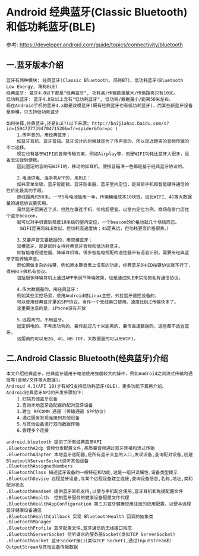 # Android 经典蓝牙(Classic Bluetooth)和低功耗蓝牙(BLE)

参考: https://developer.android.com/guide/topics/connectivity/bluetooth

## 一.蓝牙版本介绍
	蓝牙有两种模块: 经典蓝牙(Classic Bluetooth, 简称BT)、低功耗蓝牙(Bluetooth Low Energy, 简称BLE)
	经典蓝牙: 蓝牙4.0以下都是"经典蓝牙", 功耗高/传输数据量大/传输距离只有10米。
	低功耗蓝牙: 蓝牙4.0及以上含有"低功耗蓝牙", 低功耗/数据量小/距离50米左右。	
	现在Android手机的蓝牙4.x都是双模蓝牙(既有经典蓝牙也有低功耗蓝牙)，而某些新蓝牙设备是单模，只支持低功耗蓝牙
	
	如何抉择,经典蓝牙,还是BLE?(以下来源: http://baijiahao.baidu.com/s?id=1594727739470471520&wfr=spider&for=pc )
		1.传声音的，用经典蓝牙：
		如蓝牙耳机、蓝牙音箱。蓝牙设计的时候就是为了传声音的，所以是近距离的音频传输的不二选择。
		现在也有基于WIFI的音频传输方案，例如Airplay等，但是WIFI功耗比蓝牙大很多，设备无法做到便携。
		因此固定的音响有WIFI的，移动的如耳机、便携音箱清一色都是基于经典蓝牙协议的。
		
		2.电池供电、连手机APP的，用BLE：
		如共享单车锁、蓝牙智能锁、蓝牙防丢器、蓝牙室内定位，是目前手机和智能硬件通信的性价比最高的手段。
		直线距离约50米，一节5号电池能用一年，传输模组成本10块钱，远比WIFI、4G等大数据量的通信协议更实用。
		虽然蓝牙距离近了点，但胜在直连手机，价格超便宜。以室内定位为例，商场每家门店挂个蓝牙beacon，
		就可以对手机做到精度10米级的室内定位，一个beacon的价格也就几十块钱而已。
		（WIFI距离和BLE类似，但功耗高速度快；4G距离远，但功耗更高价格很贵。）
		
		3.又要声音又要数据的，用双模蓝牙：
		双模蓝牙，就是同时支持经典蓝牙音频和低功耗蓝牙。
		如智能电视遥控器、降噪耳机等。很多智能电视配的遥控器带有语音识别，需要用经典蓝牙才能传输声音。
		而如果做复杂的按键，例如原本键盘表上没有的功能，经典蓝牙的HID按键协议就不行了，得用BLE做私有协议。
		包括很多降噪耳机上通过APP来调节降噪效果，也是通过BLE来实现的私有通信协议。
		
		4.传大数据量的，用经典蓝牙：
		例如某些工控场景，使用Android或Linux主控，外挂蓝牙遥控设备的，
		可以使用经典蓝牙里的SPP协议，当作一个无线串口使用。速度比BLE传输快多了。
		这里要注意的是，iPhone没有开放
		
		5.远距离的，不用蓝牙。
		固定供电的、不考虑功耗的、要传超过几十米距离的、要传高速数据的，这些都不适合蓝牙。
		远距离的可以用2G、4G、NB-IOT，大数据量的可以用WIFI。
		
## 二.Android Classic Bluetooth(经典蓝牙)介绍
	本文介绍经典蓝牙，经典蓝牙适用于电池使用强度较大的操作，例如Android之间流式传输和通信等(音频/文件等大数据)。 
	Android 4.3(API 18)才有API支持低功耗蓝牙(BLE)，更多功能下篇再介绍。
	Android经典蓝牙API的开发步骤如下:
		1.扫描其他蓝牙设备
		2.查询本地蓝牙适配器的配对蓝牙设备
		3.建立 RFCOMM 通道 (传输通道 SPP协议)
		4.通过服务发现连接到其他设备
		5.与其他设备进行双向数据传输
		6.管理多个连接

	android.bluetooth 提供了所有经典蓝牙API
	.BluetoothA2dp 音频分发配置文件,高质量音频通过蓝牙连接和流式传输
	.BluetoothAdapter 本地蓝牙适配器,是所有蓝牙交互的入口,发现设备,查询配对设备,创建BluetoothServerSocket侦听其他设备
	.BluetoothAssignedNumbers
	.BluetoothClass 描述蓝牙设备的一般特征和功能,这是一组只读属性,设备类型提示
	.BluetoothDevice 远程蓝牙设备,与某个远程设备建立连接,查询设备信息,名称,地址,类和配对状态
	.BluetoothHeadset 提供蓝牙耳机支持,以便与手机配合使用,蓝牙耳机和免提配置文件
	.BluetoothHealth  控制蓝牙服务的健康设备配置文件代理
	.BluetoothHealthAppConfiguration 第三方蓝牙健康应用注册的应用配置，以便与远程蓝牙健康设备通信
	.BluetoothHealthCallback 实现 BluetoothHealth 回调的抽象类
	.BluetoothManager 
	.BluetoothProfile 蓝牙配置文件,蓝牙通信的无线接口规范
	.BluetoothServerSocket 侦听请求的服务器Socket(类似TCP ServerSocket)
	.BluetoothSocket 蓝牙Socket接口(类似TCP Socket),通过InputStream和OutputStream与其他设备传输数据
